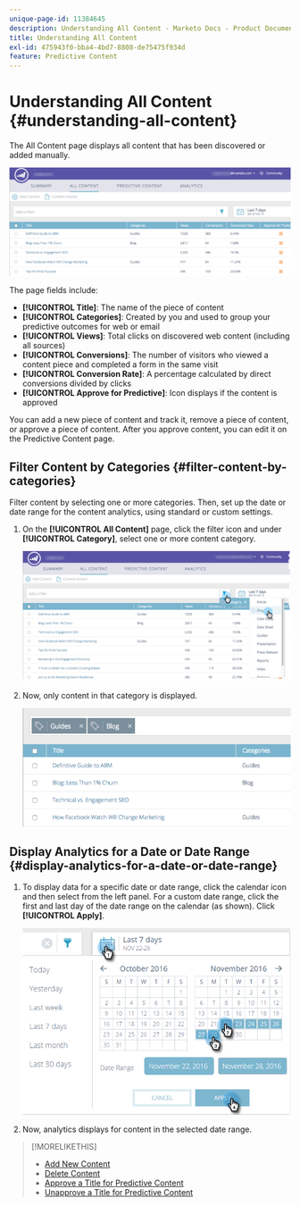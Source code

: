 ```yaml
---
unique-page-id: 11384645
description: Understanding All Content - Marketo Docs - Product Documentation
title: Understanding All Content
exl-id: 475943f0-bba4-4bd7-8808-de75475f934d
feature: Predictive Content
---
```

# Understanding All Content {#understanding-all-content}

The All Content page displays all content that has been discovered or added manually.

![](assets/image2017-10-3-9-3a4-3a56.png)

The page fields include:

* **[!UICONTROL Title]**: The name of the piece of content
* **[!UICONTROL Categories]**: Created by you and used to group your predictive outcomes for web or email
* **[!UICONTROL Views]**: Total clicks on discovered web content (including all sources)
* **[!UICONTROL Conversions]**: The number of visitors who viewed a content piece and completed a form in the same visit
* **[!UICONTROL Conversion Rate]**: A percentage calculated by direct conversions divided by clicks
* **[!UICONTROL Approve for Predictive]**: Icon displays if the content is approved

You can add a new piece of content and track it, remove a piece of content, or approve a piece of content. After you approve content, you can edit it on the Predictive Content page.

## Filter Content by Categories  {#filter-content-by-categories}

Filter content by selecting one or more categories. Then, set up the date or date range for the content analytics, using standard or custom settings.

1. On the **[!UICONTROL All Content]** page, click the filter icon and under **[!UICONTROL Category]**, select one or more content category.

   ![](assets/image2017-10-3-9-3a5-3a52.png)

1. Now, only content in that category is displayed.

   ![](assets/image2017-10-3-9-3a6-3a23.png)

## Display Analytics for a Date or Date Range {#display-analytics-for-a-date-or-date-range}

1. To display data for a specific date or date range, click the calendar icon and then select from the left panel. For a custom date range, click the first and last day of the date range on the calendar (as shown). Click **[!UICONTROL Apply]**.

   ![](assets/all-content-calendar-filter-hands.png)

1. Now, analytics displays for content in the selected date range.

>[!MORELIKETHIS]
>
>* [Add New Content](/help/marketo/product-docs/predictive-content/working-with-all-content/add-new-content.md)
>* [Delete Content](/help/marketo/product-docs/predictive-content/working-with-all-content/delete-content.md)
>* [Approve a Title for Predictive Content](/help/marketo/product-docs/predictive-content/working-with-all-content/approve-a-title-for-predictive-content.md)
>* [Unapprove a Title for Predictive Content](/help/marketo/product-docs/predictive-content/working-with-all-content/unapprove-a-title-for-predictive-content.md)
